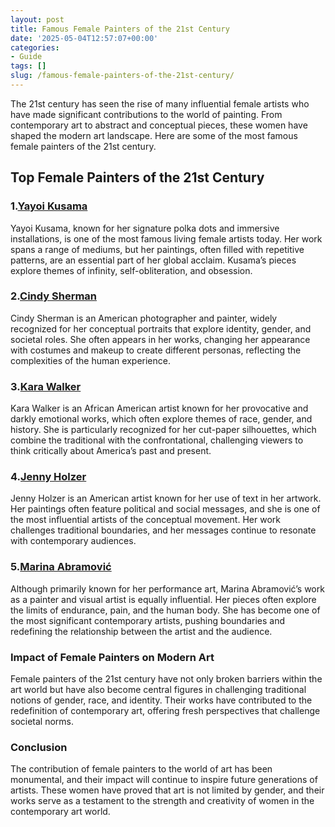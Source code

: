 ```yaml
---
layout: post
title: Famous Female Painters of the 21st Century
date: '2025-05-04T12:57:07+00:00'
categories:
- Guide
tags: []
slug: /famous-female-painters-of-the-21st-century/
---
```


The 21st century has seen the rise of many influential female artists who have made significant contributions to the world of painting. From contemporary art to abstract and conceptual pieces, these women have shaped the modern art landscape. Here are some of the most famous female painters of the 21st century.
## Top Female Painters of the 21st Century
### 1.[Yayoi Kusama](https://www.amazon.com/dp/B084V8KZ71?tag=p-policy-20)
Yayoi Kusama, known for her signature polka dots and immersive installations, is one of the most famous living female artists today. Her work spans a range of mediums, but her paintings, often filled with repetitive patterns, are an essential part of her global acclaim. Kusama’s pieces explore themes of infinity, self-obliteration, and obsession.
### 2.[Cindy Sherman](https://www.amazon.com/dp/B085Y2D8TR?tag=p-policy-20)
Cindy Sherman is an American photographer and painter, widely recognized for her conceptual portraits that explore identity, gender, and societal roles. She often appears in her works, changing her appearance with costumes and makeup to create different personas, reflecting the complexities of the human experience.
### 3.[Kara Walker](https://www.amazon.com/dp/B08Y6J9TL1?tag=p-policy-20)
Kara Walker is an African American artist known for her provocative and darkly emotional works, which often explore themes of race, gender, and history. She is particularly recognized for her cut-paper silhouettes, which combine the traditional with the confrontational, challenging viewers to think critically about America’s past and present.
### 4.[Jenny Holzer](https://www.amazon.com/dp/B07ZC3H1S7?tag=p-policy-20)
Jenny Holzer is an American artist known for her use of text in her artwork. Her paintings often feature political and social messages, and she is one of the most influential artists of the conceptual movement. Her work challenges traditional boundaries, and her messages continue to resonate with contemporary audiences.
### 5.[Marina Abramović](https://www.amazon.com/dp/B01B0ZS4IK?tag=p-policy-20)
Although primarily known for her performance art, Marina Abramović’s work as a painter and visual artist is equally influential. Her pieces often explore the limits of endurance, pain, and the human body. She has become one of the most significant contemporary artists, pushing boundaries and redefining the relationship between the artist and the audience.
### Impact of Female Painters on Modern Art
Female painters of the 21st century have not only broken barriers within the art world but have also become central figures in challenging traditional notions of gender, race, and identity. Their works have contributed to the redefinition of contemporary art, offering fresh perspectives that challenge societal norms.
### Conclusion
The contribution of female painters to the world of art has been monumental, and their impact will continue to inspire future generations of artists. These women have proved that art is not limited by gender, and their works serve as a testament to the strength and creativity of women in the contemporary art world.
